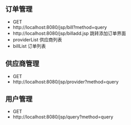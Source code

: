 ## 订单管理

- GET
- http://localhost:8080/jsp/bill?method=query
- http://localhost:8080/jsp/billadd.jsp 跳转添加订单界面
- providerList 供应商列表
- billList 订单列表

## 供应商管理

- GET
- http://localhost:8080/jsp/provider?method=query

## 用户管理

- GET
- http://localhost:8080/jsp/query?method=query